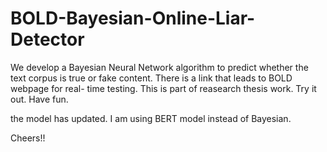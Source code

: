 # BOLD-Bayesian-Online-Liar-Detector
We develop a Bayesian Neural Network algorithm to predict whether the text corpus is true or fake content. There is a link that leads to BOLD webpage for real- time testing. 
This is part of reasearch thesis work.
Try it out. Have fun.

the model has updated. I am using BERT model instead of Bayesian.

Cheers!!
